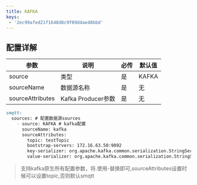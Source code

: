 ```yaml
---
title: KAFKA
keys:
 - '2ec99afed21f1648d8c9f09d4ae48bbd'
---
```


## 配置详解

|  参数   | 说明 | 必传  |默认值  |
|  ----  |--|----  |----  |
| source  | 类型 |是 |KAFKA  |
| sourceName| 数据源名称 | 是|无  |
| sourceAttributes| Kafka Producer参数 | 是|无  |

```markdown
smqtt:
  sources: # 配置数据源sources
    - source: KAFKA # kafka配置
      sourceName: kafka
      sourceAttributes:
        topic: testTopic
        bootstrap-servers: 172.16.63.50:9092
        key-serializer: org.apache.kafka.common.serialization.StringSerializer
        value-serializer: org.apache.kafka.common.serialization.StringSerializer
```

> 支持kafka原生所有配置参数，将.使用-替换即可,sourceAttributes设置时候可以设置topic,否则默认smqtt
